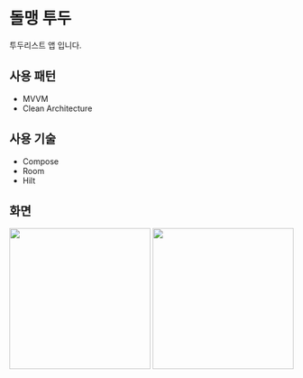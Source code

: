 # 돌맹 투두
투두리스트 앱 입니다.

## 사용 패턴
- MVVM
- Clean Architecture

## 사용 기술
- Compose
- Room
- Hilt

## 화면
<img width="250" src="https://github.com/Loococo/StoneToDo/assets/97659882/af13683f-6fe1-4dd8-9b67-f6ee707949d7" align="top">
<img width="250" src="https://github.com/Loococo/StoneToDo/assets/97659882/05531dc9-bfb7-4eab-9fe4-78f44a734f54" align="top">
